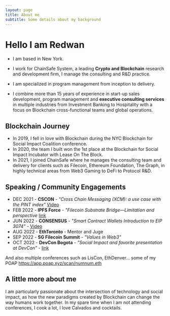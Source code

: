 ```yaml
---
layout: page
title: About me
subtitle: Some details about my background
---
```



# Hello I am Redwan

- I am based in New York.
- I work for ChainSafe System, a leading **Crypto and Blockchain** research and development firm, I manage the consulting and R&D practice.
- I am specialized in program management from inception to delivery. 

- I combine more than 15 years of experience in start-up sales development, program management and **executive consulting services** in multiple industries from Investment Banking to Hospitality with a focus on Blockchain cross-functional teams and global operations.

## Blockchain Journey
- In 2019, I fell in love with Blockchain during the NYC Blockchain for Social Impact Coalition conference.
- In 2020, the team I built won the 1st place at the Blockchain for Social Impact Incubator with Lease On The Block.
- In 2021, I joined ChainSafe where he manages the consulting team and delivery for clients such as Filecoin, Ethereum Foundation, The Graph, in highly technical areas from Web3 Gaming to DeFi to Protocol R&D. 


## Speaking / Community Engagements
- DEC 2021 - **CSCON** - *"Cross Chain Messaging (XCM): a use case with the PINT index"* [Video](https://www.youtube.com/watch?v=s-f2JJk4Q44&t=35s)
- FEB 2022 - **IPFS Force** - *"Filecoin Substrate Bridge—Limitation and perspective* [link](https://twitter.com/force_ipfs/status/1480879442767474692?s=20)
- JUN 2022 - **CONSENSUS** - *"Smart Contract Wallets Introduction to EIP 3074"* - [Video](https://youtu.be/jHB-k6H5T0k?t=528)
- AUG 2022 - **EthToronto** - Mentor and Juge
- SEP 2022 - **SG Filecoin Summit** - *"Values in Web3"*
- OCT 2022 - **DevCon Bogota** - *"Social Impact and favorite presentation at DevCon"* - [link](https://docs.google.com/document/d/1y4Yn9OQsxYx5eHBO8uqbTQ9gZqhIjKsiwvnVFZ-giQY/edit?usp=sharing)

And also multiple conferences such as LisCon, EthDenver...
some of my POAP https://app.poap.xyz/scan/numnum.eth
## A little more about me
I am particularly passionate about the intersection of technology and social impact, as how the new paradigms created by Blockchain can change the way humans work together. 
In my spare time when I am not attending conferences, I cook a lot, I love Calvados and cocktails. 

